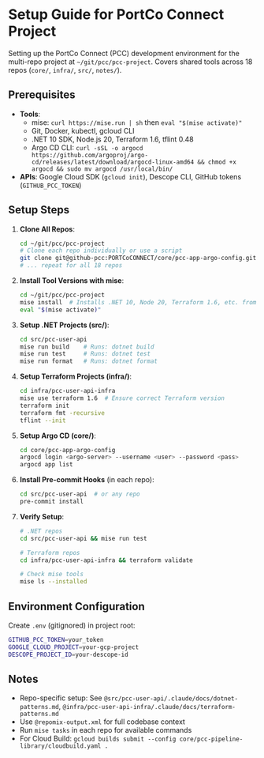 # Setup Guide for PortCo Connect Project

Setting up the PortCo Connect (PCC) development environment for the multi-repo project at `~/git/pcc/pcc-project`. Covers shared tools across 18 repos (`core/`, `infra/`, `src/`, `notes/`).

## Prerequisites
- **Tools**:
  - mise: `curl https://mise.run | sh` then `eval "$(mise activate)"`
  - Git, Docker, kubectl, gcloud CLI
  - .NET 10 SDK, Node.js 20, Terraform 1.6, tflint 0.48
  - Argo CD CLI: `curl -sSL -o argocd https://github.com/argoproj/argo-cd/releases/latest/download/argocd-linux-amd64 && chmod +x argocd && sudo mv argocd /usr/local/bin/`
- **APIs**: Google Cloud SDK (`gcloud init`), Descope CLI, GitHub tokens (`GITHUB_PCC_TOKEN`)

## Setup Steps
1. **Clone All Repos**:
   ```bash
   cd ~/git/pcc/pcc-project
   # Clone each repo individually or use a script
   git clone git@github-pcc:PORTCoCONNECT/core/pcc-app-argo-config.git core/pcc-app-argo-config
   # ... repeat for all 18 repos
   ```

2. **Install Tool Versions with mise**:
   ```bash
   cd ~/git/pcc/pcc-project
   mise install  # Installs .NET 10, Node 20, Terraform 1.6, etc. from .mise.toml
   eval "$(mise activate)"
   ```

3. **Setup .NET Projects (src/)**:
   ```bash
   cd src/pcc-user-api
   mise run build    # Runs: dotnet build
   mise run test     # Runs: dotnet test
   mise run format   # Runs: dotnet format
   ```

4. **Setup Terraform Projects (infra/)**:
   ```bash
   cd infra/pcc-user-api-infra
   mise use terraform 1.6  # Ensure correct Terraform version
   terraform init
   terraform fmt -recursive
   tflint --init
   ```

5. **Setup Argo CD (core/)**:
   ```bash
   cd core/pcc-app-argo-config
   argocd login <argo-server> --username <user> --password <pass>
   argocd app list
   ```

6. **Install Pre-commit Hooks** (in each repo):
   ```bash
   cd src/pcc-user-api  # or any repo
   pre-commit install
   ```

7. **Verify Setup**:
   ```bash
   # .NET repos
   cd src/pcc-user-api && mise run test

   # Terraform repos
   cd infra/pcc-user-api-infra && terraform validate

   # Check mise tools
   mise ls --installed
   ```

## Environment Configuration
Create `.env` (gitignored) in project root:
```bash
GITHUB_PCC_TOKEN=your_token
GOOGLE_CLOUD_PROJECT=your-gcp-project
DESCOPE_PROJECT_ID=your-descope-id
```

## Notes
- Repo-specific setup: See `@src/pcc-user-api/.claude/docs/dotnet-patterns.md`, `@infra/pcc-user-api-infra/.claude/docs/terraform-patterns.md`
- Use `@repomix-output.xml` for full codebase context
- Run `mise tasks` in each repo for available commands
- For Cloud Build: `gcloud builds submit --config core/pcc-pipeline-library/cloudbuild.yaml .`